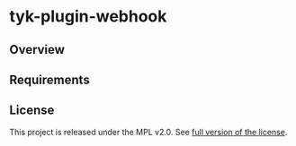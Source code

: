 # tyk-plugin-webhook

## Overview

## Requirements

## License

This project is released under the MPL v2.0. See [full version of the license](LICENSE.md).
